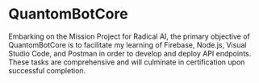 # QuantomBotCore
Embarking on the Mission Project for Radical AI, the primary objective of QuantomBotCore is to facilitate my learning of Firebase, Node.js, Visual Studio Code, and Postman in order to develop and deploy API endpoints. These tasks are comprehensive and will culminate in certification upon successful completion.

